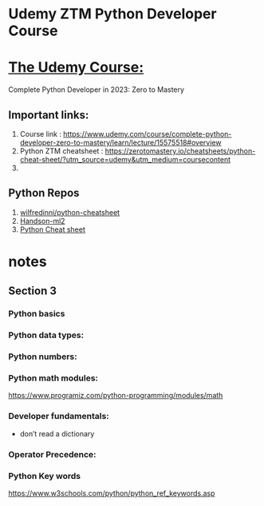# Udemy ZTM Python Developer Course

# [The Udemy Course:](https://www.udemy.com/course/complete-python-developer-zero-to-mastery/learn/lecture/15575518#overview)
Complete Python Developer in 2023: Zero to Mastery

## Important links:

1. Course link : https://www.udemy.com/course/complete-python-developer-zero-to-mastery/learn/lecture/15575518#overview
2. Python ZTM cheatsheet : https://zerotomastery.io/cheatsheets/python-cheat-sheet/?utm_source=udemy&utm_medium=coursecontent
3. 


## Python Repos
1. [wilfredinni/python-cheatsheet](wilfredinni/python-cheatsheet)
2. [Handson-ml2](https://github.com/zaheenSyed/handson-ml2)
3. [Python Cheat sheet](https://github.com/zaheenSyed/python-cheatsheet-1)



# notes

## Section 3

### Python basics

### Python data types:

### Python numbers:

### Python math modules:

https://www.programiz.com/python-programming/modules/math
### Developer fundamentals:
 - don’t read a dictionary
### Operator Precedence:

### Python Key words

https://www.w3schools.com/python/python_ref_keywords.asp


